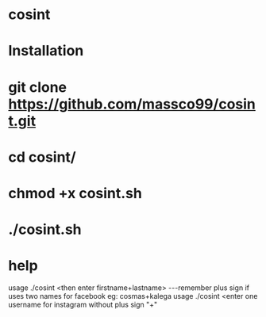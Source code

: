 # cosint
# Installation
# git clone https://github.com/massco99/cosint.git
# cd cosint/
# chmod +x cosint.sh
# ./cosint.sh
#  help 
usage ./cosint <then enter firstname+lastname> ---remember plus sign if uses two names for facebook eg: cosmas+kalega 
usage ./cosint  <enter one username for instagram without plus sign "+"

